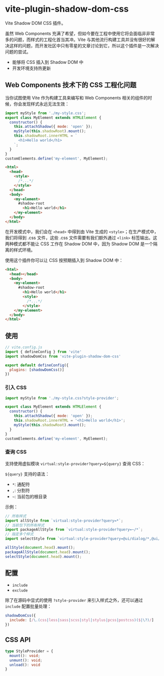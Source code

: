 # vite-plugin-shadow-dom-css

Vite Shadow DOM CSS 插件。

虽然 Web Components 充满了希望，但如今要在工程中使用它将会面临非非常多的问题，而样式的工程化首当其冲。Vite 与其他流行构建工具并没有很好的解决这样的问题，而开发社区中只有零星的文章讨论到它，所以这个插件是一次解决问题的尝试。

- 能够将 CSS 插入到 Shadow DOM 中
- 开发环境支持热更新

## Web Components 技术下的 CSS 工程化问题

当你试图使用 Vite 作为构建工具来编写和 Web Components 相关的组件的时候，你会发现样式永远无法生效： 

```js
import myStyle from './my-style.css';
export class MyElement extends HTMLElement {
  constructor() {
    this.attachShadow({ mode: 'open' });
    myStyle(this.shadowRoot).mount();
    this.shadowRoot.innerHTML = `
      <h1>Hello world</h1>
    `;
  }
}
customElements.define('my-element', MyElement);
```

```html
<html>
  <head>
    <style>
      /*...*/
    </style>
  </head>
  <body>
    <my-element>
      #shadow-root
      	<h1>Hello world</h1>
    </my-element>
  </body>
</html>
```

在开发模式中，我们会在 `<head>` 中得到由 Vite 生成的 `<style>`；在生产模式中，我们将得到 .css 文件，这些 .css 文件需要有我们额外通过 `<link>` 标签输出。这两种模式都不能让 CSS 工作在 Shadow DOM 中，因为 Shadow DOM 是一个隔离的样式环境。

使用这个插件你可以让 CSS 按预期插入到 Shadow DOM 中：

```html
<html>
  <head></head>
  <body>
    <my-element>
      #shadow-root
      	<h1>Hello world</h1>
        <style>
          /*...*/
        </style>
    </my-element>
  </body>
</html>
```

## 使用

```js
// vite.config.js
import { defineConfig } from 'vite'
import shadowDomCss from 'vite-plugin-shadow-dom-css'

export default defineConfig({
  plugins: [shadowDomCss()]
})
```

### 引入 CSS

```js
import myStyle from './my-style.css?style-provider';

export class MyElement extends HTMLElement {
  constructor() {
    this.attachShadow({ mode: 'open' });
    this.shadowRoot.innerHTML = '<h1>Hello world</h1>';
    myStyle(this.shadowRoot).mount();
  }
}
customElements.define('my-element', MyElement);
```

### 查询 CSS

支持使用虚拟模块 `virtual:style-provider?query=${query}` 查询 CSS：

`${query}` 支持的语法：

* `*`: 通配符
* `,`: 分割符
* `~`: 当前包的根目录

示例：

```js
// 所有样式
import allStyle from `virtual:style-provider?query=*`;
// 当前包下的所有样式
import packageAllStyle from `virtual:style-provider?query=~/*`;
// 指定多个样式
import selectStyle from `virtual:style-provider?query=@ui/dialog/*,@ui/button/*`;

allStyle(document.head).mount();
packageAllStyle(document.head).mount();
selectStyle(document.head).mount();
```

## 配置

* `include`
* `exclude`

除了在源码中显式的使用 `?style-provider` 来引入样式之外，还可以通过 `include` 配置批量处理：

```js
shadowDomCss({
  include: [/\.(css|less|sass|scss|styl|stylus|pcss|postcss)($|\?)/]
})
```

## CSS API

```ts
type StyleProvider = {
  mount(): void;
  unmunt(): void;
  unload(): void
}
```